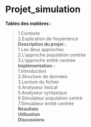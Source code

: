 # Projet_simulation

**Tables des matières :**  
> 1.Contexte  
> 2.Explication de l’expérience  
**Description du projet :**  
> 1.Les deux approches  
> 2.L’approche population centrée  
> 3.L’approche entité centrée  
**Implémentation :**  
> 1.Introduction  
> 2.Structure de données  
> 3.Lecture du fichier   
> 4.Analyseur lexical   
> 5.Analyseur syntaxique  
> 6.Simulateur population centré    
> 7.Simulateur entité centrée   
**Résultats**   
**Utilisation**  
**Discussions**
